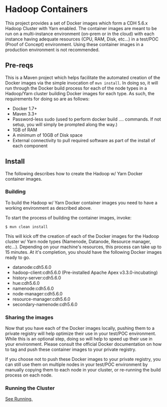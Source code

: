 # Hadoop Containers

This project provides a set of Docker images  which form a CDH 5.6.x Hadoop Cluster with Yarn enabled.  The container images are meant to be run on a multi-instance environment (on-prem or in the cloud) with each instance having adequate resources (CPU, RAM, Disk, etc...) in a test/POC (Proof of Concept) environment.  Using these container images in a production environment is not recommended.


## Pre-reqs
This is a Maven project which helps facilitate the automated creation of the Docker images via the simple invocation of `mvn install`.  In doing so, it will run through the Docker build process for each of the node types in a Hadoop/Yarn cluster building Docker images for each type.  As such, the requirements for doing so are as follows:

- Docker 1.7+
- Maven 3.3+
- Password-less sudo  (used to perform docker build .... commands.  If not setup, you will simply be prompted along the way.)
- 1GB of RAM
- A minimum of 10GB of Disk space
- External connectivity to pull required software as part of the install of each component


## Install
The following describes how to create the Hadoop w/ Yarn Docker container images.

### Building

To build the Hadoop w/ Yarn Docker container images you need to have a working environment as described above.

To start the process of building the container images, invoke:

    $ mvn clean install
    
This will kick off the creation of each of the Docker images for the Hadoop cluster w/ Yarn node types (Namenode, Datanode, Resource manager, etc...).  Depending on your machine's resources, this process can take up to 15 minutes.  At it's completion, you should have the following Docker images ready to go.

- datanode:cdh5.6.0
- hadoop-client:cdh5.6.0   (Pre-installed Apache Apex v3.3.0-incubating)
- history-server:cdh5.6.0
- hue:cdh5.6.0
- namenode:cdh5.6.0
- node-manager:cdh5.6.0
- resource-manager:cdh5.6.0
- secondary-namenode:cdh5.6.0


### Sharing the images
Now that you have each of the Docker images locally, pushing them to a private registry will help optimize their use in your test/POC environment.  While this is an optional step, doing so will help to speed up their use in your environment.  Please consult the official Docker documentation on how to tag and push these container images to your private registry.

If you choose not to push these Docker images to your private registry, you can still use them on multiple nodes in your test/POC environment by manually copying them to each node in your cluster, or re-running the build process on each node. 


### Running the Cluster
[See Running.](./Running.md)




